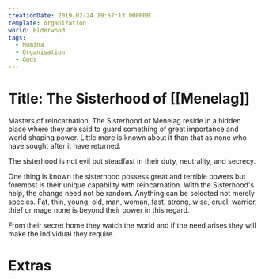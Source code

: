 ```yaml
---
creationDate: 2019-02-24 19:57:13.000000
template: organization
world: Elderwood
tags:
  - Numina
  - Organisation
  - Gods
---
```


# Title: The Sisterhood of [[Menelag]]

Masters of reincarnation, The Sisterhood of Menelag reside in a hidden place where they are said to guard something of great importance and world shaping power.
Little more is known about it than that as none who have sought after it have returned. 

The sisterhood is not evil but steadfast in their duty, neutrality, and secrecy.

One thing is known the sisterhood possess great and terrible powers but foremost is their unique capability with reincarnation. With the Sisterhood's help, the change need not be random. Anything can be selected not merely species. Fat, thin, young, old, man, woman, fast, strong, wise, cruel, warrior, thief or mage none is beyond their power in this regard.

From their secret home they watch the world and if the need arises they will make the individual they require.

# Extras

